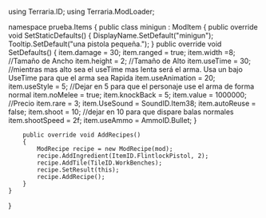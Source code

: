 using Terraria.ID;
using Terraria.ModLoader;

namespace prueba.Items
{
	public class minigun : ModItem
	{
		public override void SetStaticDefaults()
		{
			DisplayName.SetDefault("minigun");
			Tooltip.SetDefault("una pistola pequeña.");
		}
		public override void SetDefaults()
		{
        item.damage = 30;
        item.ranged = true;
        item.width =8; //Tamaño de Ancho
        item.height = 2; //Tamaño de Alto
        item.useTime = 30; //mientras mas alto sea el useTime mas lenta será el arma. Usa un bajo UseTime para que el arma sea Rapida
        item.useAnimation = 20;
        item.useStyle = 5; //Dejar en 5 para que el personaje use el arma de forma normal
        item.noMelee = true;
        item.knockBack = 5;
        item.value = 1000000; //Precio
        item.rare = 3;
		item.UseSound = SoundID.Item38;
        item.autoReuse = false;
        item.shoot = 10; //dejar en 10 para que dispare balas normales
        item.shootSpeed = 2f;
        item.useAmmo = AmmoID.Bullet;
		}

		public override void AddRecipes()
		{
			ModRecipe recipe = new ModRecipe(mod);
			recipe.AddIngredient(ItemID.FlintlockPistol, 2);
			recipe.AddTile(TileID.WorkBenches);
			recipe.SetResult(this);
			recipe.AddRecipe();
		}
	}
}
